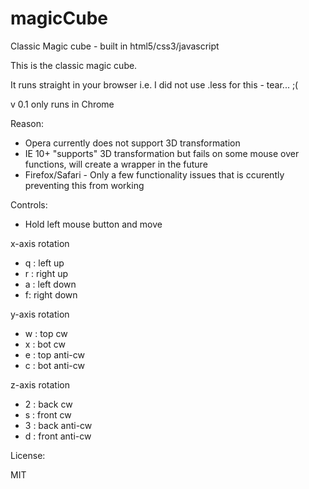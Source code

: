 magicCube
=========

Classic Magic cube - built in html5/css3/javascript

This is the classic magic cube.

It runs straight in your browser i.e. I did not use .less for this - tear... ;(

v 0.1 only runs in Chrome

Reason:

- Opera currently does not support 3D transformation
- IE 10+ "supports" 3D transformation but fails on some mouse over functions, will create a wrapper in the future
- Firefox/Safari - Only a few functionality issues that is ccurently preventing this from working

Controls:

- Hold left mouse button and move

x-axis rotation

- q : left up
- r : right up 
- a : left down  
- f: right down

y-axis rotation

- w : top cw  
- x : bot cw 
- e : top anti-cw  
- c : bot anti-cw

z-axis rotation

- 2 : back cw  
- s : front cw 
- 3 : back anti-cw  
- d : front anti-cw


License:

MIT

